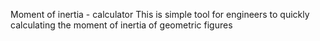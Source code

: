 Moment of inertia - calculator
This is simple tool for engineers to quickly calculating the moment of inertia of geometric figures